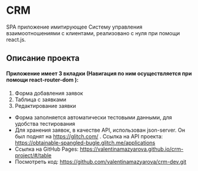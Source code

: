 # CRM
SPA приложение имитирующее Систему управления взаимоотношениями с клиентами,  реализовано с нуля при помощи react.js. 
## Описание проекта
#### Приложение имеет 3 вкладки (Навигация по ним осуществляется при помощи react-router-dom ):
1. Форма добавления заявок
2. Таблица с заявками
3. Редактирование заявки  

* Форма заполняется автоматически тестовыми данными, для удобства тестирования
* Для хранения заявок, в качестве API, использован json-server. Он был поднят на https://glitch.com/ . Ссылка на API проекта: https://obtainable-spangled-bugle.glitch.me/applications
* Ссылка на GitHub Pages: https://valentinamazyarova.github.io/crm-project/#/table
* Посмотреть код: https://github.com/valentinamazyarova/crm-dev.git

